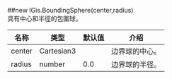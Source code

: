 ##new IGis.BoundingSphere(center,radius)  
具有中心和半徑的包圍球。    
  
名称|类型|默认值|介绍  
-|-|-|-   
center|Cartesian3||边界球的中心。  
radius|number|0.0|边界球的半径。  